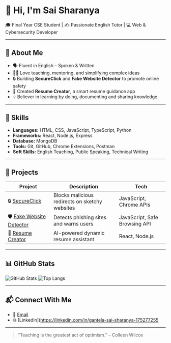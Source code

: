 # 👋 Hi, I'm Sai Sharanya

🎓 Final Year CSE Student | ✍️ Passionate English Tutor | 💻 Web & Cybersecurity Developer

---

## 🚀 About Me

* 🗣️ Fluent in English – Spoken & Written
* 👩‍🏫 Love teaching, mentoring, and simplifying complex ideas
* 🔒 Building **SecureClick** and **Fake Website Detector** to promote online safety
* 📄 Created **Resume Creator**, a smart resume guidance app
* 💡 Believer in learning by doing, documenting and sharing knowledge

---

## 🧠 Skills

* **Languages:** HTML, CSS, JavaScript, TypeScript, Python
* **Frameworks:** React, Node.js, Express
* **Database:** MongoDB
* **Tools:** Git, GitHub, Chrome Extensions, Postman
* **Soft Skills:** English Teaching, Public Speaking, Technical Writing

---

## 📂 Projects

| Project                                                                            | Description                                    | Tech                          |
| ---------------------------------------------------------------------------------- | ---------------------------------------------- | ----------------------------- |
| 🔒 [SecureClick](https://github.com/sharanya330/secureclick)                      | Blocks malicious redirects on sketchy websites | JavaScript, Chrome APIs       |
| 🛡️ [Fake Website Detector](https://github.com/sharanya330/fake-website-detector) | Detects phishing sites and warns users         | JavaScript, Safe Browsing API |
| 🧾 [Resume Creator](https://github.com/sharanya330resume-creator)                | AI-powered dynamic resume assistant            | React, Node.js                |

---

## 📊 GitHub Stats

![GitHub Stats](https://github-readme-stats.vercel.app/api?username=sharanya330\&show_icons=true\&theme=radical)
![Top Langs](https://github-readme-stats.vercel.app/api/top-langs/?username=sharanya330\&layout=compact\&theme=radical)

---

## 📬 Connect With Me

* 💌 [Email](mailto:gantelasaisharanya@gmail.com)
* 🌐 [LinkedIn](https://linkedin.com/in/gantela-sai-sharanya-175277255


---

> “Teaching is the greatest act of optimism.” – Colleen Wilcox
